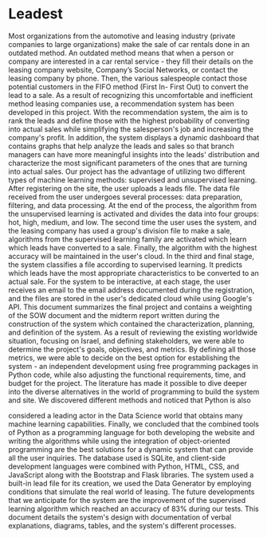 # Leadest

Most organizations from the automotive and leasing industry (private companies to large organizations) make the sale of car rentals done in an outdated method.
An outdated method means that when a person or company are interested in a car rental service - they fill their details on the leasing company website, Company’s Social Networks, or contact the leasing company by phone. Then, the various salespeople contact those potential customers in the FIFO method (First In- First Out) to convert the lead to a sale. 
As a result of recognizing this uncomfortable and inefficient method leasing companies use, a recommendation system has been developed in this project. 
With the recommendation system, the aim is to rank the leads and define those with the highest probability of converting into actual sales while simplifying the salesperson's job and increasing the company's profit. 
In addition, the system displays a dynamic dashboard that contains graphs that help analyze the leads and sales so that branch managers can have more meaningful insights into the leads' distribution and characterize the most significant parameters of the ones that are turning into actual sales.
Our project has the advantage of utilizing two different types of machine learning methods: supervised and unsupervised learning.
After registering on the site, the user uploads a leads file. The data file received from the user undergoes several processes: data preparation, filtering, and data processing. At the end of the process, the algorithm from the unsupervised learning is activated and divides the data into four groups: hot, high, medium, and low.
The second time the user uses the system, and the leasing company has used a group's division file to make a sale, algorithms from the supervised learning family are activated which learn which leads have converted to a sale. Finally, the algorithm with the highest accuracy will be maintained in the user's cloud. 
In the third and final stage, the system classifies a file according to supervised learning. It predicts which leads have the most appropriate characteristics to be converted to an actual sale. For the system to be interactive, at each stage, the user receives an email to the email address documented during the registration, and the files are stored in the user's dedicated cloud while using Google's API.
This document summarizes the final project and contains a weighting of the SOW document and the midterm report written during the construction of the system which contained the characterization, planning, and definition of the system.
As a result of reviewing the existing worldwide situation, focusing on Israel, and defining stakeholders, we were able to determine the project's goals, objectives, and metrics. By defining all those metrics, we were able to decide on the best option for establishing the system - an independent development using free programming packages in Python code, while also adjusting the functional requirements, time, and budget for the project. The literature has made it possible to dive deeper into the diverse alternatives in the world of programming to build the system and site. We discovered different methods and noticed that Python is also 

considered a leading actor in the Data Science world that obtains many machine learning capabilities.
Finally, we concluded that the combined tools of Python as a programming language for both developing the website and writing the algorithms while using the integration of object-oriented programming are the best solutions for a dynamic system that can provide all the user inquiries. 
The database used is SQLite, and client-side development languages were combined with Python, HTML, CSS, and JavaScript along with the Bootstrap and Flask libraries. The system used a built-in lead file for its creation, we used the Data Generator by employing conditions that simulate the real world of leasing.
The future developments that we anticipate for the system are the improvement of the supervised learning algorithm which reached an accuracy of 83% during our tests.
This document details the system's design with documentation of verbal explanations, diagrams, tables, and the system's different processes.
